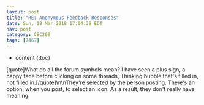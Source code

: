 ```yaml
---
layout: post
title: "RE: Anonymous Feedback Responses"
date: Sun, 18 Mar 2018 17:04:39 EDT
nav: post
category: CSC209
tags: [7467]
---
```


* content
{:toc}

[quote]What do all the forum symbols mean? I have seen a plus sign, a happy face before clicking on some threads, Thinking bubble that's filled in, not filled in.[/quote]\n\nThey're selected by the person posting. There's an option, when you post, to select an icon. As a result, they don't really have meaning.
<!-- more -->
<p></p>
